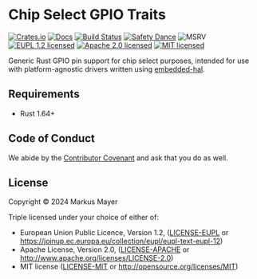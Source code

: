 # Chip Select GPIO Traits

[![Crates.io][crates-image]][crates-link]
[![Docs][docs-image]][docs-link]
[![Build Status][build-image]][build-link]
[![Safety Dance][safety-image]][safety-link]
![MSRV][msrv-image]
[![EUPL 1.2 licensed][license-eupl-image]][license-eupl-link]
[![Apache 2.0 licensed][license-apache-image]][license-apache-link]
[![MIT licensed][license-mit-image]][license-mit-link]

Generic Rust GPIO pin support for chip select purposes, intended for use with
platform-agnostic drivers written using [embedded-hal].

## Requirements

- Rust 1.64+

## Code of Conduct

We abide by the [Contributor Covenant][cc] and ask that you do as well.

## License

Copyright © 2024 Markus Mayer

Triple licensed under your choice of either of:

- European Union Public Licence, Version 1.2, ([LICENSE-EUPL](LICENSE-EUPL)
  or https://joinup.ec.europa.eu/collection/eupl/eupl-text-eupl-12)
- Apache License, Version 2.0, ([LICENSE-APACHE](LICENSE-APACHE) or http://www.apache.org/licenses/LICENSE-2.0)
- MIT license ([LICENSE-MIT](LICENSE-MIT) or http://opensource.org/licenses/MIT)

[crates-image]: https://img.shields.io/crates/v/chip-select

[crates-link]: https://crates.io/crates/chip-select

[docs-image]: https://docs.rs/chip-select/badge.svg

[docs-link]: https://docs.rs/chip-select/

[build-image]: https://github.com/sunsided/chip-select/workflows/Rust/badge.svg

[build-link]: https://github.com/sunsided/chip-select/actions

[safety-image]: https://img.shields.io/badge/unsafe-forbidden-success.svg

[safety-link]: https://github.com/rust-secure-code/safety-dance/

[msrv-image]: https://img.shields.io/badge/rustc-1.64+-blue.svg

[license-eupl-image]: https://img.shields.io/badge/license-EUPL_1.2-blue.svg

[license-apache-image]: https://img.shields.io/badge/license-Apache_2.0-blue.svg

[license-mit-image]: https://img.shields.io/badge/license-MIT-blue.svg

[license-apache-link]: https://github.com/sunsided/chip-select/blob/develop/LICENSE-APACHE

[license-mit-link]: https://github.com/sunsided/chip-select/blob/develop/LICENSE-MIT

[license-eupl-link]: https://github.com/sunsided/chip-select/blob/develop/LICENSE-EUPL

[embedded-hal]: https://docs.rs/embedded-hal/

[cc]: https://contributor-covenant.org
